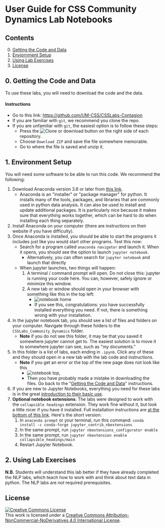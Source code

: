 # User Guide for CSS Community Dynamics Lab Notebooks

## Contents
0. [Getting the Code and Data](#download)
1. [Enviornment Setup](#setup)
2. [Using Lab Exercises](use)
4. [License](#license)    

## 0. Getting the Code and Data <a name="download"></a>
To use these labs, you will need to download the code and the data. 

#### Instructions
- Go to this link: https://github.com/UM-CSS/CSSLabs-Contagion
- If you are familiar with `git`, we recommend you clone the repo.
- If you are unfamiliar with `git`, the easiest option is to follow these steps:
    - Press the ![Clone or download](images/clone_or_download.png "Clone or download") button on the right side of each repository.
    - Choose `Download ZIP` and save the file somewhere memorable.
    - Go to where the file is saved and unzip it.

## 1. Environment Setup <a name="setup"></a>
You will need some software to be able to run this code. We recommend the following:
1. Download Anaconda version 3.6 or later from [this link](https://www.anaconda.com/download/).
    - Anaconda is an "installer" or "package manager" for python. It installs many of the tools, packages, and libraries that are commonly used in python data analysis. It can also be used to install and update additional packages. It is particularly nice because it makes sure that everything works together, which can be hard to do when installing each thing separately. 
2. Install Anaconda on your computer (there are instructions on their website if you have difficulty).
3. Once Anaconda is installed, you should be able to start the programs it includes just like you would start other programs. Test this now:
    - Search for a program called `anaconda navigator` and launch it. When it opens, you should see the option to launch `jupyter notebook`.
        - Alternatively, you can often search for `jupyter notebook` and launch that directly 
    - When jupyter launches, two things will happen:
        1. A terminal / command prompt will open. Do not close this: jupyter is running your code here. You can, however, safely ignore or minimize this window.
        2. A new tab or window should open in your browser with something like this in the top left: 
            - ![notebook home](images/notebook_home.png "notebook home") 
            - If you see this, congratulations: you have successfully installed everything you need. If not, there is something wrong with your installation.
4. In the jupyter notebook tab, you should see a list of files and folders on your computer. Navigate through these folders to the `CSSLabs_Community_Dynamics` folder.
    - **Note** if you do not see this folder, it may be that you saved it somewhere jupyter cannot get to. The easiest solution is to move it to somewhere jupyter can see, such as "my documents." 
5. In this folder is a list of labs, each ending in `.ipynb`. Click any of these and they should open in a new tab with the lab code and instructions.
    - **Note** if you get an error or the top of the new page does not look like this 
        - ![notebook top](images/notebook_top.png "notebook top"), 
        - Then you have probably made a mistake in downloading the files. Go back to the "[Getting the Code and Data](#download)" instructions. 
6. If you are new to Jupyter Notebooks, everything you need for these labs is in the great [introduction to their basic use](http://nbviewer.jupyter.org/github/jupyter/notebook/blob/master/docs/source/examples/Notebook/Notebook%20Basics.ipynb).
7. **Optional notebook extensions**: The labs were designed to work with the `collapsible headings` extension. They work fine without it, but look a little nicer if you have it installed. Full installation instructions are [at the bottom of this link](https://github.com/ipython-contrib/jupyter_contrib_nbextensions). Here's the short version:
    1. In `anaconda prompt` or your terminal, run this command: `conda install -c conda-forge jupyter_contrib_nbextensions`
    2. In the same prompt, run `jupyter nbextensions_configurator enable`
    3. In the same prompt, run `jupyter nbextension enable collapsible_headings/main`
    2. Restart Jupyter Notebook.


## 2. Using Lab Exercises <a name="use"></a>
**N.B.** Students will understand this lab better if they have already completed the NLP labs, which teach how to work with and think about text data in python. The NLP labs are *not* required prerequisites.


## License <a name="license"></a> 
[![Creative Commons License](https://i.creativecommons.org/l/by-nc-nd/4.0/88x31.png)](http://creativecommons.org/licenses/by-nc-nd/4.0/)  
This work is licensed under a [Creative Commons Attribution-NonCommercial-NoDerivatives 4.0 International License](http://creativecommons.org/licenses/by-nc-nd/4.0/).














